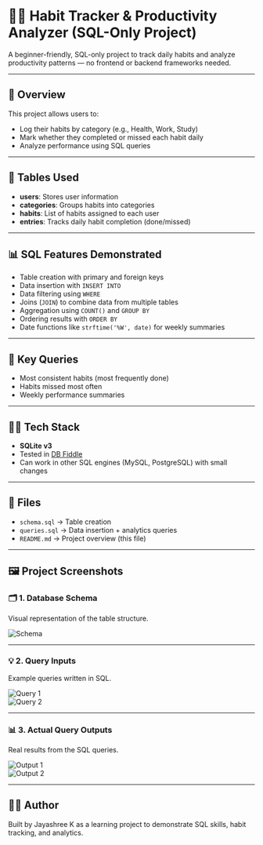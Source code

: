 # 🧘‍♀️ Habit Tracker & Productivity Analyzer (SQL-Only Project)

A beginner-friendly, SQL-only project to track daily habits and analyze productivity patterns — no frontend or backend frameworks needed.

---

## 📌 Overview

This project allows users to:
- Log their habits by category (e.g., Health, Work, Study)
- Mark whether they completed or missed each habit daily
- Analyze performance using SQL queries

---

## 🧩 Tables Used

- **users**: Stores user information  
- **categories**: Groups habits into categories  
- **habits**: List of habits assigned to each user  
- **entries**: Tracks daily habit completion (done/missed)

---

## 📊 SQL Features Demonstrated

- Table creation with primary and foreign keys  
- Data insertion with `INSERT INTO`  
- Data filtering using `WHERE`  
- Joins (`JOIN`) to combine data from multiple tables  
- Aggregation using `COUNT()` and `GROUP BY`  
- Ordering results with `ORDER BY`  
- Date functions like `strftime('%W', date)` for weekly summaries

---

## 🧠 Key Queries

- Most consistent habits (most frequently done)  
- Habits missed most often  
- Weekly performance summaries

---

## 🧑‍💻 Tech Stack

- **SQLite v3**  
- Tested in [DB Fiddle](https://www.db-fiddle.com/)  
- Can work in other SQL engines (MySQL, PostgreSQL) with small changes

---

## 📁 Files

- `schema.sql` → Table creation  
- `queries.sql` → Data insertion + analytics queries  
- `README.md` → Project overview (this file)

---

## 🖼️ Project Screenshots

### 🗂️ 1. Database Schema
Visual representation of the table structure.

![Schema](screenshots/schema.png)

---

### 💡 2. Query Inputs
Example queries written in SQL.

![Query 1](screenshots/query1.png)  
![Query 2](screenshots/query2.png)

---

### 📊 3. Actual Query Outputs
Real results from the SQL queries.

![Output 1](screenshots/output1.png)  
![Output 2](screenshots/output2.png)

---

## 🙋‍♀️ Author

Built by Jayashree K as a learning project to demonstrate SQL skills, habit tracking, and analytics.
